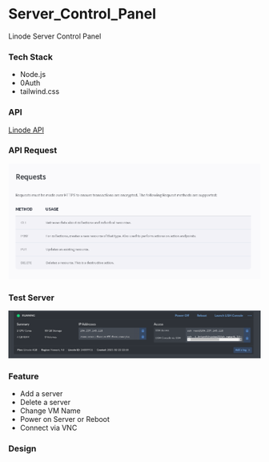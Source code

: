 # Server_Control_Panel
Linode Server Control Panel 

### Tech Stack
- Node.js
- 0Auth
- tailwind.css

### API
[Linode API](https://www.linode.com/docs/api/)

### API Request
![](./images/Request.png)



### Test Server
![](./images/server.png)

### Feature
- Add a server
- Delete a server
- Change VM Name 
- Power on Server or Reboot
- Connect via VNC 


### Design
